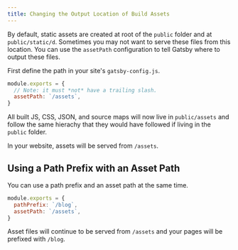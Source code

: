 ```yaml
---
title: Changing the Output Location of Build Assets
---
```


By default, static assets are created at root of the `public` folder and at `public/static/d`. Sometimes you may not want to serve these files from this location. You can use the `assetPath` configuration to tell Gatsby where to output these files.

First define the path in your site's `gatsby-config.js`.

```javascript
module.exports = {
  // Note: it must *not* have a trailing slash.
  assetPath: `/assets`,
}
```

All built JS, CSS, JSON, and source maps will now live in `public/assets` and follow the same hierachy that they would have followed if living in the `public` folder.

In your website, assets will be served from `/assets`.

## Using a Path Prefix with an Asset Path

You can use a path prefix and an asset path at the same time.

```javascript
module.exports = {
  pathPrefix: `/blog`,
  assetPath: `/assets`,
}
```

Asset files will continue to be served from `/assets` and your pages will be prefixed with `/blog`.
